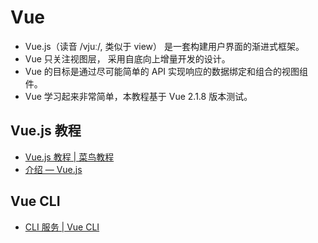 # Vue

- Vue.js（读音 /vjuː/, 类似于 view） 是一套构建用户界面的渐进式框架。
- Vue 只关注视图层， 采用自底向上增量开发的设计。
- Vue 的目标是通过尽可能简单的 API 实现响应的数据绑定和组合的视图组件。
- Vue 学习起来非常简单，本教程基于 Vue 2.1.8 版本测试。

## Vue.js 教程

- [Vue.js 教程 | 菜鸟教程](http://www.runoob.com/vue2/vue-tutorial.html)
- [介绍 — Vue.js](https://cn.vuejs.org/v2/guide/index.html)

## Vue CLI

- [CLI 服务 | Vue CLI](https://cli.vuejs.org/zh/guide/cli-service.html#%E4%BD%BF%E7%94%A8%E5%91%BD%E4%BB%A4)
